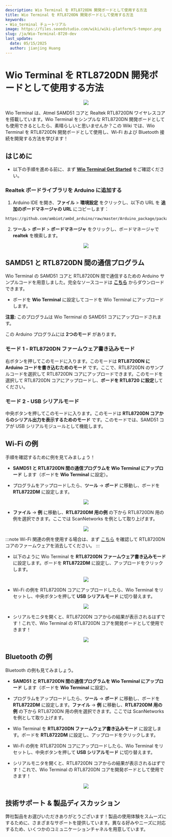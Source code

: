 ```yaml
---
description: Wio Terminal を RTL8720DN 開発ボードとして使用する方法
title: Wio Terminal を RTL8720DN 開発ボードとして使用する方法
keywords:
- Wio_terminal チュートリアル
image: https://files.seeedstudio.com/wiki/wiki-platform/S-tempor.png
slug: /ja/Wio-Terminal-8720-dev
last_update:
  date: 05/15/2025
  author: jianjing Huang
---
```



# Wio Terminal を RTL8720DN 開発ボードとして使用する方法

<div align="center"><img src="https://files.seeedstudio.com/wiki/Wio-Terminal-8720-dev/BLE.gif" /></div>

Wio Terminal は、Atmel SAMD51 コアと Realtek RTL8720DN ワイヤレスコアを搭載しています。Wio Terminal をシンプルな RTL8720DN 開発ボードとしても使用できるとしたら、素晴らしいと思いませんか？この Wiki では、Wio Terminal を RTL8720DN 開発ボードとして使用し、Wi-Fi および Bluetooth 接続を開発する方法を学びます！

## はじめに

- 以下の手順を進める前に、まず [**Wio Terminal Get Started**](https://wiki.seeedstudio.com/ja/Wio-Terminal-Getting-Started/) をご確認ください。

### Realtek ボードライブラリを Arduino に追加する

1. Arduino IDE を開き、**ファイル** > **環境設定** をクリックし、以下の URL を **追加のボードマネージャの URL** にコピーします：

```sh
https://github.com/ambiot/ambd_arduino/raw/master/Arduino_package/package_realtek.com_amebad_index.json
```

2. **ツール** > **ボード** > **ボードマネージャ** をクリックし、ボードマネージャで **realtek** を検索します。

<div align="center"><img src="https://files.seeedstudio.com/wiki/Wio-Terminal-8720-dev/realtek-board.png" /></div>

## SAMD51 と RTL8720DN 間の通信プログラム

Wio Terminal の SAMD51 コアと RTL8720DN 間で通信するための Arduino サンプルコードを用意しました。完全なソースコードは [**こちら**](https://github.com/Seeed-Studio/Seeed_Arduino_Sketchbook/tree/master/examples/WioTerminal_USB2Serial_Burn8720) からダウンロードできます。

- ボードを **Wio Terminal** に設定してコードを Wio Terminal にアップロードします。

**注意:** このプログラムは Wio Terminal の SAMD51 コアにアップロードされます。

この Arduino プログラムには **2つのモード** があります。

### モード 1 - RTL8720DN ファームウェア書き込みモード

右ボタンを押してこのモードに入ります。このモードは **RTL8720DN に Arduino コードを書き込むためのモード** です。ここで、RTL8720DN のサンプルコードを選択して RTL8720DN コアにアップロードできます。このモードを選択して RTL8720DN コアにアップロードし、**ボードを RTL8720 に設定**してください。

### モード 2 - USB シリアルモード

中央ボタンを押してこのモードに入ります。このモードは **RTL8720DN コアからのシリアル出力を表示するためのモード** です。このモードでは、SAMD51 コアが USB シリアルモジュールとして機能します。

## Wi-Fi の例

手順を確認するために例を見てみましょう！

- **SAMD51 と RTL8720DN 間の通信プログラムを Wio Terminal にアップロード** します（ボードを **Wio Terminal** に設定）。

- プログラムをアップロードしたら、**ツール** -> **ボード** に移動し、ボードを **RTL8722DM** に設定します。

<div align="center"><img src="https://files.seeedstudio.com/wiki/Wio-Terminal-8720-dev/8720-board.png" /></div>

- **ファイル** -> **例** に移動し、**RTL8720DM 用の例** の下から RTL8720DN 用の例を選択できます。ここでは ScanNetworks を例として取り上げます。

<div align="center"><img src="https://files.seeedstudio.com/wiki/Wio-Terminal-8720-dev/8720-example.png" /></div>

:::note
Wi-Fi 関連の例を使用する場合は、まず [こちら](https://wiki.seeedstudio.com/ja/Wio-Terminal-Network-Overview/) を確認して RTL8720DN コアのファームウェアを消去してください。
:::

- 以下のように Wio Terminal を **RTL8720DN ファームウェア書き込みモード** に設定します。ボードを **RTL8722DM** に設定し、アップロードをクリックします。

<div align="center"><img src="https://files.seeedstudio.com/wiki/Wio-Terminal-8720-dev/burn.png" /></div>

- Wi-Fi の例を RTL8720DN コアにアップロードしたら、Wio Terminal をリセットし、中央ボタンを押して **USB シリアルモード** に切り替えます。

<div align="center"><img src="https://files.seeedstudio.com/wiki/Wio-Terminal-8720-dev/USB-serial.png" /></div>

- シリアルモニタを開くと、RTL8720DN コアからの結果が表示されるはずです！これで、Wio Terminal の RTL8720DN コアを開発ボードとして使用できます！

<div align="center"><img src="https://files.seeedstudio.com/wiki/Wio-Terminal-8720-dev/result.png" /></div>

## Bluetooth の例

Bluetooth の例も見てみましょう。

- **SAMD51 と RTL8720DN 間の通信プログラムを Wio Terminal にアップロード** します（ボードを **Wio Terminal** に設定）。

- プログラムをアップロードしたら、**ツール** -> **ボード** に移動し、ボードを **RTL8722DM** に設定します。**ファイル** -> **例** に移動し、**RTL8720DM 用の例** の下から RTL8720DN 用の例を選択できます。ここでは ScanNetworks を例として取り上げます。

- Wio Terminal を **RTL8720DN ファームウェア書き込みモード** に設定します。ボードを **RTL8722DM** に設定し、アップロードをクリックします。

- Wi-Fi の例を RTL8720DN コアにアップロードしたら、Wio Terminal をリセットし、中央ボタンを押して **USB シリアルモード** に切り替えます。

- シリアルモニタを開くと、RTL8720DN コアからの結果が表示されるはずです！これで、Wio Terminal の RTL8720DN コアを開発ボードとして使用できます！

<div align="center"><img src="https://files.seeedstudio.com/wiki/Wio-Terminal-8720-dev/BLE.png" /></div>

## 技術サポート & 製品ディスカッション

弊社製品をお選びいただきありがとうございます！製品の使用体験をスムーズにするために、さまざまなサポートを提供しています。異なる好みやニーズに対応するため、いくつかのコミュニケーションチャネルを用意しています。

<div class="button_tech_support_container">
<a href="https://forum.seeedstudio.com/" class="button_forum"></a> 
<a href="https://www.seeedstudio.com/contacts" class="button_email"></a>
</div>

<div class="button_tech_support_container">
<a href="https://discord.gg/eWkprNDMU7" class="button_discord"></a> 
<a href="https://github.com/Seeed-Studio/wiki-documents/discussions/69" class="button_discussion"></a>
</div>